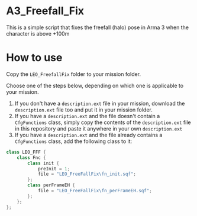 # A3_Freefall_Fix
This is a simple script that fixes the freefall (halo) pose in Arma 3 when the character is above +100m

# How to use
Copy the `LEO_FreefallFix` folder to your mission folder.

Choose one of the steps below, depending on which one is applicable to your mission.

1. If you don't have a `description.ext` file in your mission, download the `description.ext` file too and put it in your mission folder.
2. If you have a `description.ext` and the file doesn't contain a `CfgFunctions` class, simply copy the contents of the `description.ext` file in this repository and paste it anywhere in your own `description.ext`
3. If you have a `description.ext` and the file already contains a `CfgFunctions` class, add the following class to it:
```cpp
class LEO_FFF {
	class Fnc {
		class init {
			preInit = 1;
			file = "LEO_FreeFallFix\fn_init.sqf";
		};
		class perFrameEH {
			file = "LEO_FreeFallFix\fn_perFrameEH.sqf";
		};
	};
};
```
